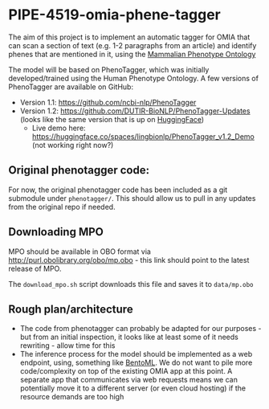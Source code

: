 # PIPE-4519-omia-phene-tagger

The aim of this project is to implement an automatic tagger
for OMIA that can scan a section of text (e.g. 1-2 paragraphs
from an article) and identify phenes that are mentioned in it,
using the [Mammalian Phenotype Ontology](https://www.ebi.ac.uk/ols4/ontologies/mp)

The model will be based on PhenoTagger, which was initially developed/trained
using the Human Phenotype Ontology. A few versions of PhenoTagger
are available on GitHub:

* Version 1.1: https://github.com/ncbi-nlp/PhenoTagger
* Version 1.2: https://github.com/DUTIR-BioNLP/PhenoTagger-Updates (looks like
  the same version that is up on [HuggingFace](https://huggingface.co/lingbionlp/PhenoTagger_v1.2))
  * Live demo here: https://huggingface.co/spaces/lingbionlp/PhenoTagger_v1.2_Demo (not working right now?)

## Original phenotagger code:

For now, the original phenotagger code has been included as a git submodule under
`phenotagger/`. This should allow us to pull in any updates from the original repo
if needed.

## Downloading MPO

MPO should be available in OBO format via http://purl.obolibrary.org/obo/mp.obo -
this link should point to the latest release of MPO.

The `download_mpo.sh` script downloads this file and saves it to `data/mp.obo`

## Rough plan/architecture

* The code from phenotagger can probably be adapted for our purposes - but from an
  initial inspection, it looks like at least some of it needs rewriting - allow
  time for this
* The inference process for the model should be implemented as a web endpoint,
  using, something like [BentoML](https://github.com/bentoml/BentoML). We do
  not want to pile more code/complexity on top of the existing OMIA app at this
  point. A separate app that communicates via web requests means we can potentially
  move it to a different server (or even cloud hosting) if the resource demands
  are too high
